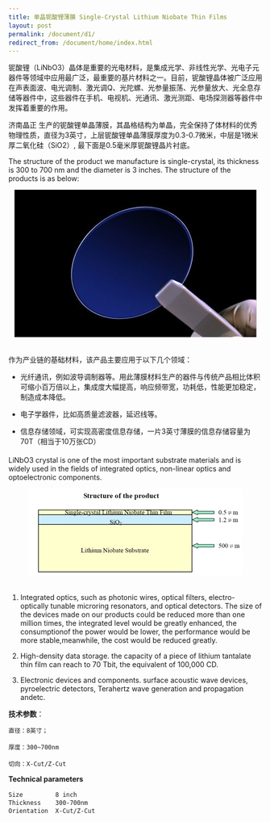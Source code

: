 ```yaml
---
title: 单晶铌酸锂薄膜 Single-Crystal Lithium Niobate Thin Films
layout: post
permalink: /document/d1/
redirect_from: /document/home/index.html
---
```


铌酸锂（LiNbO3）晶体是重要的光电材料，是集成光学、非线性光学、光电子元器件等领域中应用最广泛，最重要的基片材料之一。目前，铌酸锂晶体被广泛应用在声表面波、电光调制、激光调Q、光陀螺、光参量振荡、光参量放大、光全息存储等器件中，这些器件在手机、电视机、光通讯、激光测距、电场探测器等器件中发挥着重要的作用。

济南晶正 生产的铌酸锂单晶薄膜，其晶格结构为单晶，完全保持了体材料的优秀物理性质，直径为3英寸，上层铌酸锂单晶薄膜厚度为0.3-0.7微米，中层是1微米厚二氧化硅（SiO2）, 最下面是0.5毫米厚铌酸锂晶片衬底。

The structure of the product we manufacture is single-crystal, its thickness is 300 to 700 nm and the diameter is 3 inches. The structure of the products is as below:

 <div  align="center">
    <img src="/img/d11.jpg" class="img-responsive"> 
</div>

<br>

作为产业链的基础材料，该产品主要应用于以下几个领域：

* 光纤通讯，例如波导调制器等。用此薄膜材料生产的器件与传统产品相比体积可缩小百万倍以上，集成度大幅提高，响应频带宽，功耗低，性能更加稳定，制造成本降低。

* 电子学器件，比如高质量滤波器，延迟线等。

* 信息存储领域，可实现高密度信息存储，一片3英寸薄膜的信息存储容量为70T（相当于10万张CD）

 LiNbO3 crystal is one of the most important substrate materials and is widely used in the fields of integrated optics, non-linear optics and optoelectronic components.

<div  align="center">
    <img src="/img/d12.jpg" class="img-responsive"> 
</div>

<br>

 1.  Integrated optics, such as photonic wires, optical filters, electro-optically tunable microring resonators, and optical detectors. The size of the devices made on our products could be reduced more than one million times, the integrated level would be greatly enhanced, the    consumptionof the power would be lower, the performance would be more stable,meanwhile, the cost would be reduced greatly.

 2.  High-density data storage. the capacity of a piece of lithium tantalate thin film can reach to 70 Tbit, the equivalent of 100,000 CD.

 3.  Electronic devices and components. surface acoustic wave devices, pyroelectric detectors, Terahertz wave generation and propagation andetc.

 

**技术参数**：

    直径：8英寸；

    厚度：300~700nm

    切向：X-Cut/Z-Cut

 

**Technical parameters**

    Size         8 inch
    Thickness    300-700nm
    Orientation  X-Cut/Z-Cut
